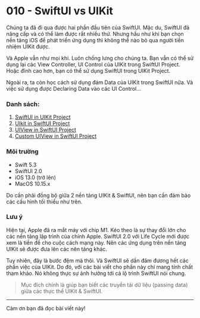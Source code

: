 # 010 - SwiftUI vs UIKit

Chúng ta đã đi qua được hai phần đầu tiên của SwiftUI. Mặc du, SwiftUI đã nâng cấp và có thể làm được rất nhiều thứ. Nhưng hầu như khi bạn chọn nền tảng iOS để phát triển ứng dụng thì không thể nào bỏ qua người tiền nhiệm UIKit được.

Và Apple vẫn như mọi khi. Luôn chống lưng cho chúng ta. Bạn vẫn có thể sử dụng lại các View Controller, UI Control của UIKit trong SwiftUI Project. Hoặc đỉnh cao hơn, bạn có thể sử dụng SwiftUI trong UIKit Project.

Ngoài ra, ta còn học cách sử dụng đám Data của UIKit trong SwiftUI nữa. Và việc sử dụng được Declaring Data vào các UI Control...

### Danh sách:

1. [SwiftUI in UIKit Project](./011_SwiftUIinUIKit.md)
2. [UIkit in SwiftUI Project](./012_UIKitinSwiftUI.md)
3. [UIView in SwiftUI Project](./013_UIViewInSwiftUI.md)
4. [Custom UIView in SwiftUI Project](./014_CustomViewInSwiftUI.md)

### Môi trường

* Swift 5.3
* SwiftUI 2.0
* iOS 13.0 (trở lên)
* MacOS 10.15.x

Do cần phải đồng bộ giữa 2 nền tảng UIKit & SwiftUI, nên bạn cần đảm bảo các cấu hình tối thiểu như trên.

### Lưu ý

Hiện tại, Apple đã ra mắt máy với chip M1. Kéo theo là sự thay đổi lớn cho các nền tảng lập trình của chính Apple. SwiftUI 2.0 với Life Cycle mới được xem là tiền đề cho cuộc cách mạng này. Nên các ứng dụng trên nền tảng UIKit sẽ được đưa lên các nên tảng khác.

Tuy nhiên, đây là bước đệm mà thôi. Và SwiftUI sẽ dần đảm đương hết các phần việc của UIKit. Do đó, với các bài viết cho phần này chỉ mang tính chất tham khảo. Nó không thực sự ảnh hưởng tới cả lộ trình SwiftUI nói chung.

> Mục đích chính là giúp bạn biết các truyền tải dữ liệu (passing data) giữa các thực thể UIKit & SwiftUI.

---

Cảm ơn bạn đã đọc bài viết này!

